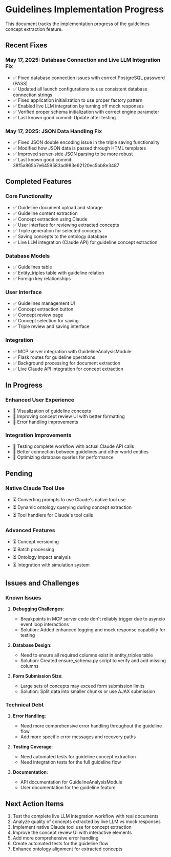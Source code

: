 # Guidelines Implementation Progress

This document tracks the implementation progress of the guidelines concept extraction feature.

## Recent Fixes

### May 17, 2025: Database Connection and Live LLM Integration Fix
- ✅ Fixed database connection issues with correct PostgreSQL password (PASS)
- ✅ Updated all launch configurations to use consistent database connection strings
- ✅ Fixed application initialization to use proper factory pattern
- ✅ Enabled live LLM integration by turning off mock responses
- ✅ Verified proper schema initialization with correct engine parameter
- ✅ Last known good commit: Update after testing

### May 17, 2025: JSON Data Handling Fix
- ✅ Fixed JSON double encoding issue in the triple saving functionality
- ✅ Modified how JSON data is passed through HTML templates
- ✅ Improved server-side JSON parsing to be more robust
- ✅ Last known good commit: 38f5a865b7e6459583ad983e62120ec5bb8e3487

## Completed Features

### Core Functionality
- ✅ Guideline document upload and storage
- ✅ Guideline content extraction
- ✅ Concept extraction using Claude
- ✅ User interface for reviewing extracted concepts
- ✅ Triple generation for selected concepts
- ✅ Saving concepts to the ontology database
- ✅ Live LLM integration (Claude API) for guideline concept extraction

### Database Models
- ✅ Guidelines table
- ✅ Entity_triples table with guideline relation
- ✅ Foreign key relationships

### User Interface
- ✅ Guidelines management UI
- ✅ Concept extraction button
- ✅ Concept review page
- ✅ Concept selection for saving
- ✅ Triple review and saving interface

### Integration
- ✅ MCP server integration with GuidelineAnalysisModule
- ✅ Flask routes for guideline operations
- ✅ Background processing for document extraction
- ✅ Live Claude API integration for concept extraction

## In Progress

### Enhanced User Experience
- 🔄 Visualization of guideline concepts
- 🔄 Improving concept review UI with better formatting
- 🔄 Error handling improvements

### Integration Improvements
- 🔄 Testing complete workflow with actual Claude API calls
- 🔄 Better connection between guidelines and other world entities
- 🔄 Optimizing database queries for performance

## Pending

### Native Claude Tool Use
- ⏳ Converting prompts to use Claude's native tool use
- ⏳ Dynamic ontology querying during concept extraction
- ⏳ Tool handlers for Claude's tool calls

### Advanced Features
- ⏳ Concept versioning
- ⏳ Batch processing
- ⏳ Ontology impact analysis
- ⏳ Integration with simulation system

## Issues and Challenges

### Known Issues
1. **Debugging Challenges**:
   - Breakpoints in MCP server code don't reliably trigger due to asyncio event loop interactions
   - Solution: Added enhanced logging and mock response capability for testing

2. **Database Design**:
   - Need to ensure all required columns exist in entity_triples table
   - Solution: Created ensure_schema.py script to verify and add missing columns

3. **Form Submission Size**:
   - Large sets of concepts may exceed form submission limits
   - Solution: Split data into smaller chunks or use AJAX submission

### Technical Debt
1. **Error Handling**:
   - Need more comprehensive error handling throughout the guideline flow
   - Add more specific error messages and recovery paths

2. **Testing Coverage**:
   - Need automated tests for guideline concept extraction
   - Need integration tests for the full guideline flow

3. **Documentation**:
   - API documentation for GuidelineAnalysisModule
   - User documentation for the guideline feature

## Next Action Items

1. Test the complete live LLM integration workflow with real documents
2. Analyze quality of concepts extracted by live LLM vs mock responses
3. Implement native Claude tool use for concept extraction
4. Improve the concept review UI with interactive elements
5. Add more comprehensive error handling
6. Create automated tests for the guideline flow
7. Enhance ontology alignment for extracted concepts
